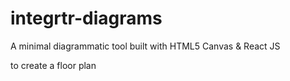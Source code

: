 # integrtr-diagrams

A minimal diagrammatic tool built with HTML5 Canvas & React JS 

to create a floor plan
